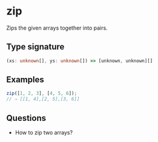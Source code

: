 # zip

Zips the given arrays together into pairs.

## Type signature

<!-- prettier-ignore-start -->
```typescript
(xs: unknown[], ys: unknown[]) => [unknown, unknown][]
```
<!-- prettier-ignore-end -->

## Examples

<!-- prettier-ignore-start -->
```javascript
zip([1, 2, 3], [4, 5, 6]);
// ⇒ [[1, 4],[2, 5],[3, 6]]
```
<!-- prettier-ignore-end -->

## Questions

- How to zip two arrays?
